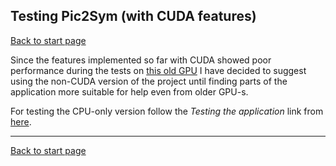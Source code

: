 ## Testing Pic2Sym (with CUDA features) ##

[Back to start page](../../../ReadMe.md)

Since the features implemented so far with CUDA showed poor performance during the tests on [this old GPU](https://www.notebookcheck.net/NVIDIA-GeForce-9600M-GS.9450.0.html) I have decided to suggest using the non-CUDA version of the project until finding parts of the application more suitable for help even from older GPU-s.

For testing the CPU-only version follow the *Testing the application* link from [here](https://github.com/FlorinTulba/Pic2Sym).

--------

[Back to start page](../../../ReadMe.md)
